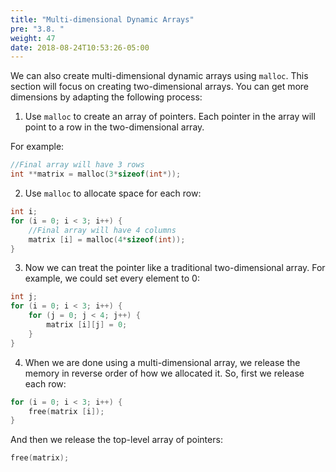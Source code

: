 ```yaml
---
title: "Multi-dimensional Dynamic Arrays"
pre: "3.8. "
weight: 47
date: 2018-08-24T10:53:26-05:00
---
```


We can also create multi-dimensional dynamic arrays using `malloc`. This section will focus on
creating two-dimensional arrays. You can get more dimensions by adapting the following
process:

1. Use `malloc` to create an array of pointers. Each pointer in the array will point to a row
in the two-dimensional array. 

For example:
```c
//Final array will have 3 rows
int **matrix = malloc(3*sizeof(int*));
```

2. Use `malloc` to allocate space for each row:

```c
int i;
for (i = 0; i < 3; i++) {
	//Final array will have 4 columns
	matrix [i] = malloc(4*sizeof(int));
}
```

3. Now we can treat the pointer like a traditional two-dimensional array. For example, we
could set every element to 0:

```c
int j;
for (i = 0; i < 3; i++) {
	for (j = 0; j < 4; j++) {
		matrix [i][j] = 0;
	}
}
```

4. When we are done using a multi-dimensional array, we release the memory in reverse order of
how we allocated it. So, first we release each row:

```c
for (i = 0; i < 3; i++) {
	free(matrix [i]);
}
```

And then we release the top-level array of pointers:

```c
free(matrix);
```